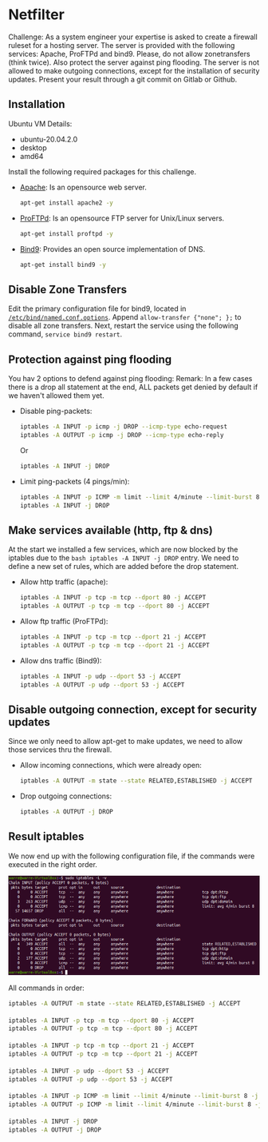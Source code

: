 # Netfilter
Challenge:
As a system engineer your expertise is asked to create a firewall ruleset for a hosting server.
The server is provided with the following services: Apache, ProFTPd and bind9. Please, do not allow zonetransfers (think twice). Also protect the server against ping flooding. The server is not allowed to make outgoing connections, except for the installation of security updates.
Present your result through a git commit on Gitlab or Github.

## Installation
Ubuntu VM Details:
- ubuntu-20.04.2.0
- desktop
- amd64

Install the following required packages for this challenge.
- [Apache](https://www.apache.org/): Is an opensource web server.
  ```bash
  apt-get install apache2 -y
  ```
- [ProFTPd](http://www.proftpd.org/): Is an opensource FTP server for Unix/Linux servers.
  ```bash
  apt-get install proftpd -y
  ```
- [Bind9](https://wiki.debian.org/Bind9): Provides an open source implementation of DNS.
  ```bash
  apt-get install bind9 -y
  ```

## Disable Zone Transfers
Edit the primary configuration file for bind9, located in [```/etc/bind/named.conf.options```](/etc/bin/named.conf.options).
Append ```allow-transfer {"none"; };``` to disable all zone transfers.
Next, restart the service using the following command, ```service bind9 restart```.


## Protection against ping flooding
You hav 2 options to defend against ping flooding:
Remark: In a few cases there is a drop all statement at the end, ALL packets get denied by default if we haven't allowed them yet.
- Disable ping-packets:
  ```bash
  iptables -A INPUT -p icmp -j DROP --icmp-type echo-request
  iptables -A OUTPUT -p icmp -j DROP --icmp-type echo-reply
  ```
  Or
  ```bash
  iptables -A INPUT -j DROP
  ```
- Limit ping-packets (4 pings/min):
  ```bash
  iptables -A INPUT -p ICMP -m limit --limit 4/minute --limit-burst 8 -j ACCEPT
  iptables -A INPUT -j DROP
  ```
## Make services available (http, ftp & dns)
At the start we installed a few services, which are now blocked by the iptables due to the ```bash iptables -A INPUT -j DROP``` entry.
We need to define a new set of rules, which are added before the drop statement.

- Allow http traffic (apache):
  ```bash
  iptables -A INPUT -p tcp -m tcp --dport 80 -j ACCEPT
  iptables -A OUTPUT -p tcp -m tcp --dport 80 -j ACCEPT
  ```
- Allow ftp traffic (ProFTPd):
  ```bash
  iptables -A INPUT -p tcp -m tcp --dport 21 -j ACCEPT
  iptables -A OUTPUT -p tcp -m tcp --dport 21 -j ACCEPT
  ```
- Allow dns traffic (Bind9):
  ```bash
  iptables -A INPUT -p udp --dport 53 -j ACCEPT
  iptables -A OUTPUT -p udp --dport 53 -j ACCEPT
  ```
## Disable outgoing connection, except for security updates
Since we only need to allow apt-get to make updates, we need to allow those services thru the firewall.
- Allow incoming connections, which were already open:
  ```bash
  iptables -A OUTPUT -m state --state RELATED,ESTABLISHED -j ACCEPT
  ```
- Drop outgoing connections:
  ```bash
  iptables -A OUTPUT -j DROP
  ```
## Result iptables
We now end up with the following configuration file, if the commands were executed in the right order.

![Result Iptables](/image.png)

All commands in order:
```bash
iptables -A OUTPUT -m state --state RELATED,ESTABLISHED -j ACCEPT

iptables -A INPUT -p tcp -m tcp --dport 80 -j ACCEPT
iptables -A OUTPUT -p tcp -m tcp --dport 80 -j ACCEPT

iptables -A INPUT -p tcp -m tcp --dport 21 -j ACCEPT
iptables -A OUTPUT -p tcp -m tcp --dport 21 -j ACCEPT

iptables -A INPUT -p udp --dport 53 -j ACCEPT
iptables -A OUTPUT -p udp --dport 53 -j ACCEPT

iptables -A INPUT -p ICMP -m limit --limit 4/minute --limit-burst 8 -j ACCEPT
iptables -A OUTPUT -p ICMP -m limit --limit 4/minute --limit-burst 8 -j ACCEPT

iptables -A INPUT -j DROP
iptables -A OUTPUT -j DROP
```

